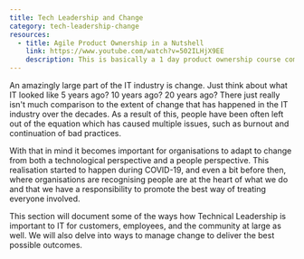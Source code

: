 ```yaml
---
title: Tech Leadership and Change
category: tech-leadership-change
resources:
  - title: Agile Product Ownership in a Nutshell
    link: https://www.youtube.com/watch?v=502ILHjX9EE
    description: This is basically a 1 day product ownership course compressed into 15 minute animated presentation. There's obviously more to product ownership than this, so see this is a high level summary.
---
```


An amazingly large part of the IT industry is change. Just think about what IT looked like 5 years ago? 10 years ago? 20 years ago? There just really isn't much comparison to the extent of change that has happened in the IT industry over the decades. As a result of this, people have been often left out of the equation which has caused multiple issues, such as burnout and continuation of bad practices.

With that in mind it becomes important for organisations to adapt to change from both a technological perspective and a people perspective. This realisation started to happen during COVID-19, and even a bit before then, where organisations are recognising people are at the heart of what we do and that we have a responsibility to promote the best way of treating everyone involved.

This section will document some of the ways how Technical Leadership is important to IT for customers, employees, and the community at large as well. We will also delve into ways to manage change to deliver the best possible outcomes.
